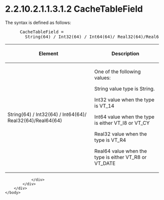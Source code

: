 <html dir="LTR" xmlns:mshelp="http://msdn.microsoft.com/mshelp" xmlns:ddue="http://ddue.schemas.microsoft.com/authoring/2003/5" xmlns:xlink="http://www.w3.org/1999/xlink" xmlns:tool="http://www.microsoft.com/tooltip">
    <head>
        <meta http-equiv="Content-Type" content="text/html; CHARSET=utf-8"></meta>
        <meta name="save" content="history"></meta>
        <title>2.2.10.2.1.1.3.1.2 CacheTableField</title>
        <xml>
            <mshelp:toctitle title="2.2.10.2.1.1.3.1.2 CacheTableField"></mshelp:toctitle>
            <mshelp:rltitle title="[MS-SSAS8]: CacheTableField"></mshelp:rltitle>
            <mshelp:keyword index="A" term="90b46cab-075b-4240-9d24-266a0c7174d4"></mshelp:keyword>
            <mshelp:attr name="DCSext.ContentType" value="open specification"></mshelp:attr>
            <mshelp:attr name="AssetID" value="90b46cab-075b-4240-9d24-266a0c7174d4"></mshelp:attr>
            <mshelp:attr name="TopicType" value="kbRef"></mshelp:attr>
            <mshelp:attr name="DCSext.Title" value="[MS-SSAS8]: CacheTableField" />
        </xml>
    </head>
    <body>
        <div id="header">
            <h1 class="heading">2.2.10.2.1.1.3.1.2 CacheTableField</h1>
        </div>
        <div id="mainSection">
            <div id="mainBody">
                <div id="allHistory" class="saveHistory"></div>
                <div id="sectionSection0" class="section" name="collapseableSection">
                    

<p>The syntax is defined as follows:           </p>

<dl>
<dd>
<div><pre> CacheTableField = 
   String(64) / Int32(64) / Int64(64)/ Real32(64)/Real64(64)
</pre></div>
</dd></dl>

<table>
 <thead>
  <tr>
   <th>
   <p>Element</p>
   </th>
   <th>
   <p>Description</p>
   </th>
  </tr>
 </thead>
 <tr>
  <td>
  <p>String(64) / Int32(64) / Int64(64)/
  Real32(64)/Real64(64)</p>
  </td>
  <td>
  <p>One of the following values:</p>
  <p>String value type is String.</p>
  <p>Int32 value when the type is VT_14</p>
  <p>Int64 value when the type is either VT_I8 or VT_CY</p>
  <p>Real32 value when the type is VT_R4</p>
  <p>Real64 value when the type is either VT_R8 or VT_DATE</p>
  </td>
 </tr>
</table>

<p> </p>


                </div>
            </div>
        </div>
    </body>
</html>